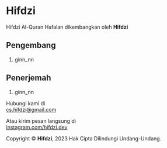 # Hifdzi

Hifdzi Al-Quran Hafalan dikembangkan oleh **Hifdzi**

## Pengembang

1. ginn_nn

## Penerjemah

1. ginn_nn

Hubungi kami di  
[cs.hifdzi@gmail.com](mailto:cs.hifdzi@gmail.com)

Atau kirim pesan langsung di  
[instagram.com/hifdzi.dev](http://instagram.com/hifdzi.dev)

Copyright © **Hifdzi**, 2023 Hak Cipta Dilindungi Undang-Undang.

